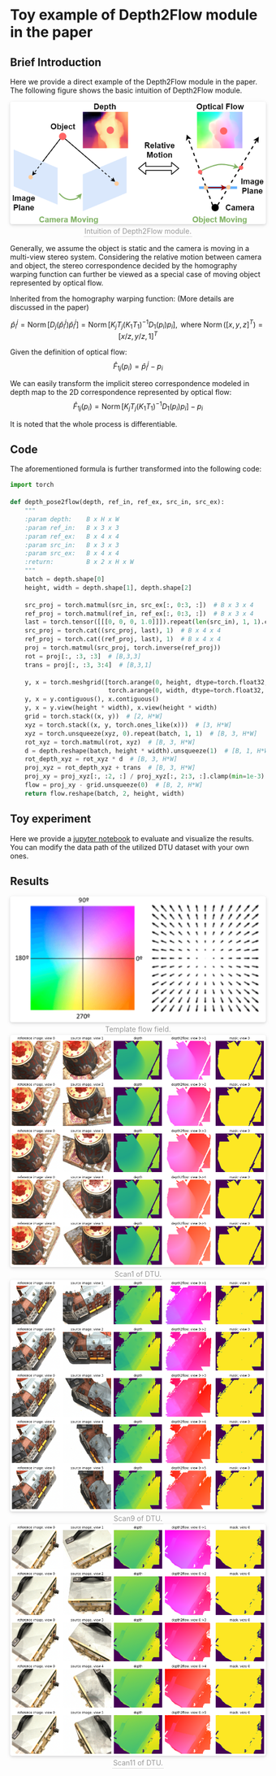 # Toy example of Depth2Flow module in the paper

## Brief Introduction

Here we provide a direct example of the Depth2Flow module in the paper. The following figure shows the basic intuition of Depth2Flow module.

<center>
    <img style="border-radius: 0.3125em;
    box-shadow: 0 2px 4px 0 rgba(34,36,38,.12),0 2px 10px 0 rgba(34,36,38,.08);" 
    src="./images/virtual-cross-view-optical-flow2.png">
    <br>
    <div style="color:orange; border-bottom: 1px solid #d9d9d9;
    display: inline-block;
    color: #999;
    padding: 2px;">Intuition of Depth2Flow module.</div>
</center>

Generally, we assume the object is static and the camera is moving in a multi-view stereo system. Considering the relative motion between camera and object, the stereo correspondence decided by the homography warping function can further be viewed as a special case of moving object represented by optical flow.

Inherited from the homography warping function: (More details are discussed in the paper)

$$\hat{p}_{i}^{j}=\operatorname{Norm}\left[D_{j}\left(\hat{p}_{i}^{j}\right) \hat{p}_{i}^{j}\right] = \operatorname{Norm}\left[ K_{j} T_{j}\left(K_{1} T_{1}\right)^{-1} D_{1}\left(p_{i}\right) p_{i} \right], \text{ where } \operatorname{Norm}\left([x, y, z]^{T}\right)=[x / z, y / z, 1]^{T}$$

Given the definition of optical flow:
$$\widehat{F}_{1 j}\left(p_{i}\right)=\hat{p}_{i}^{j}-p_{i}$$

We can easily transform the implicit stereo correspondence modeled in depth map to the 2D correspondence represented by optical flow:
$$
\widehat{F}_{1 j}\left(p_{i}\right)=\operatorname{Norm}\left[K_{j} T_{j}\left(K_{1} T_{1}\right)^{-1} D_{1}\left(p_{i}\right) p_{i}\right]-p_{i}
$$

It is noted that the whole process is differentiable.

## Code

The aforementioned formula is further transformed into the following code:

```Python
import torch

def depth_pose2flow(depth, ref_in, ref_ex, src_in, src_ex):
    """
    :param depth:    B x H x W
    :param ref_in:   B x 3 x 3
    :param ref_ex:   B x 4 x 4
    :param src_in:   B x 3 x 3
    :param src_ex:   B x 4 x 4
    :return:         B x 2 x H x W
    """
    batch = depth.shape[0]
    height, width = depth.shape[1], depth.shape[2]

    src_proj = torch.matmul(src_in, src_ex[:, 0:3, :])  # B x 3 x 4
    ref_proj = torch.matmul(ref_in, ref_ex[:, 0:3, :])  # B x 3 x 4
    last = torch.tensor([[[0, 0, 0, 1.0]]]).repeat(len(src_in), 1, 1).cuda()
    src_proj = torch.cat((src_proj, last), 1)  # B x 4 x 4
    ref_proj = torch.cat((ref_proj, last), 1)  # B x 4 x 4
    proj = torch.matmul(src_proj, torch.inverse(ref_proj))
    rot = proj[:, :3, :3]  # [B,3,3]
    trans = proj[:, :3, 3:4]  # [B,3,1]

    y, x = torch.meshgrid([torch.arange(0, height, dtype=torch.float32, device=depth.device),
                           torch.arange(0, width, dtype=torch.float32, device=depth.device)])
    y, x = y.contiguous(), x.contiguous()
    y, x = y.view(height * width), x.view(height * width)
    grid = torch.stack((x, y))  # [2, H*W]
    xyz = torch.stack((x, y, torch.ones_like(x)))  # [3, H*W]
    xyz = torch.unsqueeze(xyz, 0).repeat(batch, 1, 1)  # [B, 3, H*W]
    rot_xyz = torch.matmul(rot, xyz)  # [B, 3, H*W]
    d = depth.reshape(batch, height * width).unsqueeze(1)  # [B, 1, H*W]
    rot_depth_xyz = rot_xyz * d  # [B, 3, H*W]
    proj_xyz = rot_depth_xyz + trans  # [B, 3, H*W]
    proj_xy = proj_xyz[:, :2, :] / proj_xyz[:, 2:3, :].clamp(min=1e-3)  # [B, 2, H*W]
    flow = proj_xy - grid.unsqueeze(0)  # [B, 2, H*W]
    return flow.reshape(batch, 2, height, width)
```

## Toy experiment

Here we provide a [jupyter notebook](./depth2flow.ipynb) to evaluate and visualize the results.
You can modify the data path of the utilized DTU dataset with your own ones.

## Results

<center>
    <img style="border-radius: 0.3125em;
    box-shadow: 0 2px 4px 0 rgba(34,36,38,.12),0 2px 10px 0 rgba(34,36,38,.08);" 
    src="images/flow_field.png">
    <br>
    <div style="color:orange; border-bottom: 1px solid #d9d9d9;
    display: inline-block;
    color: #999;
    padding: 2px;">Template flow field.</div>
</center>

<center>
    <img style="border-radius: 0.3125em;
    box-shadow: 0 2px 4px 0 rgba(34,36,38,.12),0 2px 10px 0 rgba(34,36,38,.08);" 
    src="images/example1.png">
    <br>
    <div style="color:orange; border-bottom: 1px solid #d9d9d9;
    display: inline-block;
    color: #999;
    padding: 2px;">Scan1 of DTU.</div>
</center>

<center>
    <img style="border-radius: 0.3125em;
    box-shadow: 0 2px 4px 0 rgba(34,36,38,.12),0 2px 10px 0 rgba(34,36,38,.08);" 
    src="images/example2.png">
    <br>
    <div style="color:orange; border-bottom: 1px solid #d9d9d9;
    display: inline-block;
    color: #999;
    padding: 2px;">Scan9 of DTU.</div>
</center>

<center>
    <img style="border-radius: 0.3125em;
    box-shadow: 0 2px 4px 0 rgba(34,36,38,.12),0 2px 10px 0 rgba(34,36,38,.08);" 
    src="images/example3.png">
    <br>
    <div style="color:orange; border-bottom: 1px solid #d9d9d9;
    display: inline-block;
    color: #999;
    padding: 2px;">Scan11 of DTU.</div>
</center>

